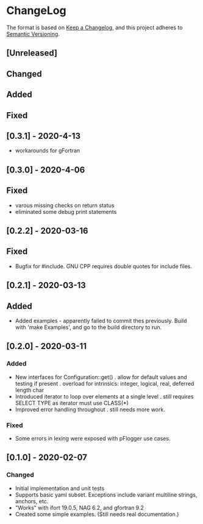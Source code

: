 # ChangeLog

The format is based on [Keep a Changelog](https://keepachangelog.com/en/1.0.0/),
and this project adheres to [Semantic Versioning](https://semver.org/spec/v2.0.0.html).

## [Unreleased]
## Changed
## Added
## Fixed
	
## [0.3.1] - 2020-4-13
 - workarounds for gFortran

## [0.3.0] - 2020-4-06

## Fixed
 - varous missing checks on return status
 - eliminated some debug print statements

## [0.2.2] - 2020-03-16

## Fixed

- Bugfix for #include.   GNU CPP requires double quotes for include files.

## [0.2.1] - 2020-03-13

## Added

- Added examples - apparently failed to commit thes previously.  Build
  with 'make Examples', and go to the build directory to run.


## [0.2.0] - 2020-03-11

### Added

- New interfaces for Configuration::get()
  . allow for default values and testing if present
  . overload for intrinsics:  integer, logical, real, deferred length char
- Introduced iterator to loop over elements at a single level
  . still requires SELECT TYPE as iterator must use CLASS(*)
- Improved error handling throughout
  . still needs more work.

### Fixed

- Some errors in lexing were exposed with pFlogger use cases.


## [0.1.0] - 2020-02-07
	
	
### Changed
- Initial implementation and unit tests
- Supports basic yaml subset.  Exceptions include variant multiline strings, anchors, etc.
- "Works" with ifort 19.0.5, NAG 6.2, and gfortran 9.2
- Created some simple examples.  (Still needs real documentation.)
